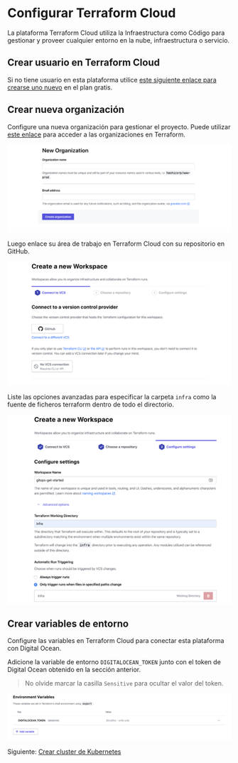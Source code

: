 # Configurar Terraform Cloud

La plataforma Terraform Cloud utiliza la Infraestructura como Código para gestionar y proveer cualquier entorno en la nube, infraestructura o servicio.

## Crear usuario en Terraform Cloud

Si no tiene usuario en esta plataforma utilice [este siguiente enlace para crearse uno nuevo](https://app.terraform.io/signup/account?utm_source=docs_banner) en el plan gratis.

## Crear nueva organización

Configure una nueva organización para gestionar el proyecto. Puede utilizar [este enlace](https://app.terraform.io/app/organizations/new) para acceder a las organizaciones en Terraform.

![Terraform Organization](../../diagrams/terraform-organization.png)

Luego enlace su área de trabajo en Terraform Cloud con su repositorio en GitHub.

![Terraform GitHub](../../diagrams/terraform-github.png)

Liste las opciones avanzadas para especificar la carpeta `infra` como la fuente de ficheros terraform dentro de todo el directorio.

![Terraform Advance Options](../../diagrams/terraform-advance-options.png)

## Crear variables de entorno

Configure las variables en Terraform Cloud para conectar esta plataforma con Digital Ocean.

Adicione la variable de entorno `DIGITALOCEAN_TOKEN` junto con el token de Digital Ocean obtenido en la sección anterior.

> No olvide marcar la casilla `Sensitive` para ocultar el valor del token.

![Terraform Environment Values](../../diagrams/terraform-envs.png)

Siguiente: [Crear cluster de Kubernetes](05-create-cluster.md)
